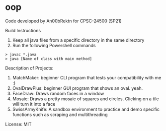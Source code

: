 # oop
Code developed by An00bRektn for CPSC-24500 (SP21)

Build Instructions  
1. Keep all java files from a specific directory in the same directory  
2. Run the following Powershell commands  

```shell
> javac *.java
> java [Name of class with main method]
```  

Description of Projects:  
1. MatchMaker: beginner CLI program that tests your compatibility with me :)  
2. OvalDrawPlus: beginner GUI program that shows an oval. yeah.  
3. FaceDraw: Draws random faces in a window  
4. Mosaic: Draws a pretty mosaic of squares and circles. Clicking on a tile will turn it into a face  
5. SwissArmyKnife: A sandbox environment to practice and demo specific functions such as scraping and multithreading  

License: MIT
